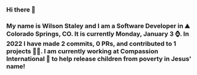 ### Hi there 👋

### My name is Wilson Staley and I am a Software Developer in ⛰ Colorado Springs, CO.  It is currently Monday, January 3 ⌚. In 2022 I have made 2 commits, 0 PRs, and contributed to 1 projects 👨‍💻. I am currently working at Compassion International 🏢 to help release children from poverty in Jesus' name!